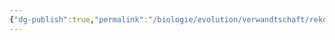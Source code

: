 ```yaml
---
{"dg-publish":true,"permalink":"/biologie/evolution/verwandtschaft/rekonstruktionen-der-stammesgeschichte/"}
---
```


